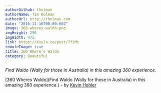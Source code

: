 ```yaml
---
authorGithub: tholman
authorName: Tim Holman
authorUrl: http://tholman.com
date: "2016-11-16T00:00:00Z"
image: 360-wheres-waldo.png
imgHeight: 296
imgWidth: 472
link: https://kuula.co/post/7fSMt
remoteImage: true
title: 360 Where's Waldo
category: Beautiful
---
```


_Find Waldo (Wally for those in Australia) in this amazing 360 experience._

[360 Wheres Waldo](Find Waldo (Wally for those in Australia) in this amazing 360 experience.) - by [Kevin Hohler](http://360-drawing.com/)
